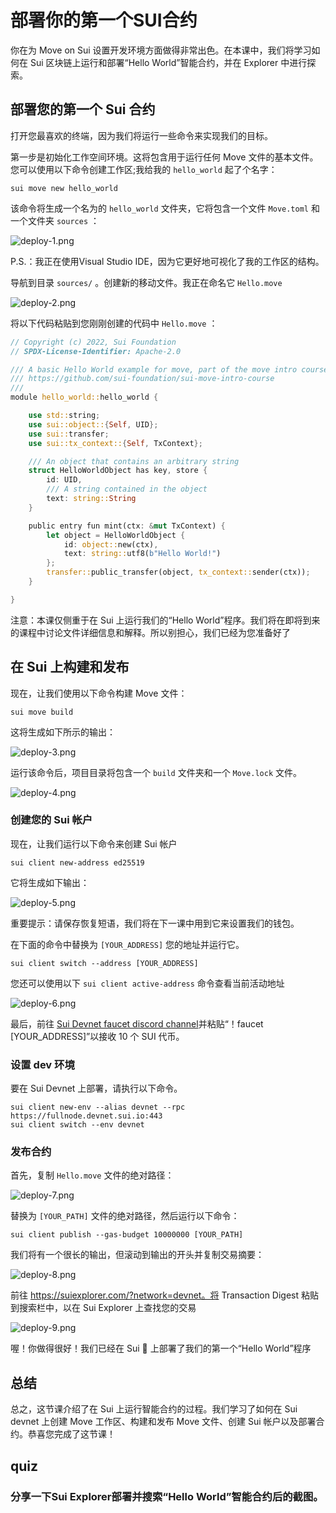 # 部署你的第一个SUI合约

你在为 Move on Sui 设置开发环境方面做得非常出色。在本课中，我们将学习如何在 Sui 区块链上运行和部署“Hello World”智能合约，并在 Explorer 中进行探索。

## 部署您的第一个 Sui 合约

打开您最喜欢的终端，因为我们将运行一些命令来实现我们的目标。

第一步是初始化工作空间环境。这将包含用于运行任何 Move 文件的基本文件。您可以使用以下命令创建工作区;我给我的 `hello_world` 起了个名字：

```
sui move new hello_world
```

该命令将生成一个名为的 `hello_world` 文件夹，它将包含一个文件 `Move.toml` 和一个文件夹 `sources` ：

![deploy-1.png](https://github.com/0xmetaschool/Learning-Projects/blob/main/assests_for_all/assets_for_sui_c2/Deploy%20Your%20First%20Sui%20Contract/deploy-1.png?raw=true)

P.S.：我正在使用Visual Studio IDE，因为它更好地可视化了我的工作区的结构。

导航到目录 `sources/` 。创建新的移动文件。我正在命名它 `Hello.move` 

![deploy-2.png](https://github.com/0xmetaschool/Learning-Projects/blob/main/assests_for_all/assets_for_sui_c2/Deploy%20Your%20First%20Sui%20Contract/deploy-2.png?raw=true)

将以下代码粘贴到您刚刚创建的代码中 `Hello.move` ：

```rust
// Copyright (c) 2022, Sui Foundation
// SPDX-License-Identifier: Apache-2.0

/// A basic Hello World example for move, part of the move intro course:
/// https://github.com/sui-foundation/sui-move-intro-course
/// 
module hello_world::hello_world {

    use std::string;
    use sui::object::{Self, UID};
    use sui::transfer;
    use sui::tx_context::{Self, TxContext};

    /// An object that contains an arbitrary string
    struct HelloWorldObject has key, store {
        id: UID,
        /// A string contained in the object
        text: string::String
    }

    public entry fun mint(ctx: &mut TxContext) {
        let object = HelloWorldObject {
            id: object::new(ctx),
            text: string::utf8(b"Hello World!")
        };
        transfer::public_transfer(object, tx_context::sender(ctx));
    }

}

```

注意：本课仅侧重于在 Sui 上运行我们的“Hello World”程序。我们将在即将到来的课程中讨论文件详细信息和解释。所以别担心，我们已经为您准备好了

## 在 Sui 上构建和发布

现在，让我们使用以下命令构建 Move 文件：

```
sui move build
```

这将生成如下所示的输出：

![deploy-3.png](https://github.com/0xmetaschool/Learning-Projects/blob/main/assests_for_all/assets_for_sui_c2/Deploy%20Your%20First%20Sui%20Contract/deploy-3.png?raw=true)

运行该命令后，项目目录将包含一个 `build` 文件夹和一个 `Move.lock` 文件。

![deploy-4.png](https://github.com/0xmetaschool/Learning-Projects/blob/main/assests_for_all/assets_for_sui_c2/Deploy%20Your%20First%20Sui%20Contract/deploy-4.png?raw=true)

### 创建您的 Sui 帐户

现在，让我们运行以下命令来创建 Sui 帐户

```
sui client new-address ed25519
```

它将生成如下输出：

![deploy-5.png](https://github.com/0xmetaschool/Learning-Projects/blob/main/assests_for_all/assets_for_sui_c2/Deploy%20Your%20First%20Sui%20Contract/deploy-5.png?raw=true)

重要提示：请保存恢复短语，我们将在下一课中用到它来设置我们的钱包。

在下面的命令中替换为 `[YOUR_ADDRESS]` 您的地址并运行它。

```
sui client switch --address [YOUR_ADDRESS]
```

您还可以使用以下 `sui client active-address` 命令查看当前活动地址

![deploy-6.png](https://github.com/0xmetaschool/Learning-Projects/blob/main/assests_for_all/assets_for_sui_c2/Deploy%20Your%20First%20Sui%20Contract/deploy-6.png?raw=true)

最后，前往 [Sui Devnet faucet discord channel](https://discord.com/channels/916379725201563759/971488439931392130)并粘贴“！faucet [YOUR_ADDRESS]”以接收 10 个 SUI 代币。

### 设置 dev 环境

要在 Sui Devnet 上部署，请执行以下命令。

```
sui client new-env --alias devnet --rpc https://fullnode.devnet.sui.io:443
sui client switch --env devnet
```

### 发布合约

首先，复制 `Hello.move` 文件的绝对路径：

![deploy-7.png](https://github.com/0xmetaschool/Learning-Projects/blob/main/assests_for_all/assets_for_sui_c2/Deploy%20Your%20First%20Sui%20Contract/deploy-7.png?raw=true)

替换为 `[YOUR_PATH]` 文件的绝对路径，然后运行以下命令：

```
sui client publish --gas-budget 10000000 [YOUR_PATH]
```

我们将有一个很长的输出，但滚动到输出的开头并复制交易摘要：

![deploy-8.png](https://github.com/0xmetaschool/Learning-Projects/blob/main/assests_for_all/assets_for_sui_c2/Deploy%20Your%20First%20Sui%20Contract/deploy-8.png?raw=true)

前往 https://suiexplorer.com/?network=devnet。将 Transaction Digest 粘贴到搜索栏中，以在 Sui Explorer 上查找您的交易

![deploy-9.png](https://github.com/0xmetaschool/Learning-Projects/blob/main/assests_for_all/assets_for_sui_c2/Deploy%20Your%20First%20Sui%20Contract/deploy-9.png?raw=true)

喔！你做得很好！我们已经在 Sui 🎉 上部署了我们的第一个“Hello World”程序

## 总结

总之，这节课介绍了在 Sui 上运行智能合约的过程。我们学习了如何在 Sui devnet 上创建 Move 工作区、构建和发布 Move 文件、创建 Sui 帐户以及部署合约。恭喜您完成了这节课！

## quiz

### 分享一下Sui Explorer部署并搜索“Hello World”智能合约后的截图。